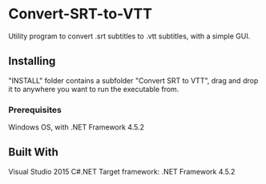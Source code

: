 # Convert-SRT-to-VTT
Utility program to convert .srt subtitles to .vtt subtitles, with a simple GUI.

## Installing
"INSTALL" folder contains a subfolder "Convert SRT to VTT", drag and drop it to anywhere you want to run the executable from.

### Prerequisites
Windows OS, with .NET Framework 4.5.2

## Built With
Visual Studio 2015
C#.NET
Target framework: .NET Framework 4.5.2
